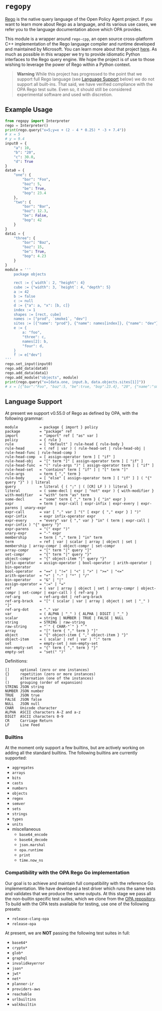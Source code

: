 # `regopy`

[Rego](https://www.openpolicyagent.org/docs/latest/policy-language/)
is the native query language of the Open Policy Agent project. If you want to
learn more about Rego as a language, and its various use cases, we refer
you to the language documentation above which OPA provides.

This module is a wrapper around `rego-cpp`, an open source cross-platform C++
implementation of the Rego language compiler and runtime developed and maintained
by Microsoft. You can learn more about that project
[here](https://github.com/microsoft/rego-cpp). As much as possible in this
wrapper we try to provide idiomatic Python interfaces to the Rego query engine.
We hope the project is of use to those wishing to leverage the power of Rego
within a Python context.

> **Warning**
> While this project has progressed to the point that we support full Rego language
> (see [Language Support](#language-support) below) we do not support all built-ins.
> That said, we have verified compliance with the OPA Rego test suite. Even so, it
> should still be considered experimental software and used with discretion.

## Example Usage

```python
from regopy import Interpreter
rego = Interpreter()
print(rego.query("x=5;y=x + (2 - 4 * 0.25) * -3 + 7.4"))
# x = 5
# y = 9.4
input0 = {
    "a": 10,
    "b": "20",
    "c": 30.0,
    "d": True
}
data0 = {
    "one": {
        "bar": "Foo",
        "baz": 5,
        "be": True,
        "bop": 23.4
    },
    "two": {
        "bar": "Bar",
        "baz": 12.3,
        "be": False,
        "bop": 42
    }
}
data1 = {
    "three": {
        "bar": "Baz",
        "baz": 15,
        "be": True,
        "bop": 4.23
    }
}
module = '''
    package objects

    rect := {`width`: 2, "height": 4}
    cube := {"width": 3, `height`: 4, "depth": 5}
    a := 42
    b := false
    c := null
    d := {"a": a, "x": [b, c]}
    index := 1
    shapes := [rect, cube]
    names := ["prod", `smoke1`, "dev"]
    sites := [{"name": "prod"}, {"name": names[index]}, {"name": "dev"}]
    e := {
        a: "foo",
        "three": c,
        names[2]: b,
        "four": d,
    }
    f := e["dev"]
'''
rego.set_input(input0)
rego.add_data(data0)
rego.add_data(data1)
rego.add_module("objects", module)
print(rego.query("x=[data.one, input.b, data.objects.sites[1]]"))
# x = [{"bar":"Foo", "baz":5, "be":true, "bop":23.4}, "20", {"name":"smoke1"}]
```

## Language Support

At present we support v0.55.0 of Rego as defined by OPA, with the following grammar:

```ebnf
module          = package { import } policy
package         = "package" ref
import          = "import" ref [ "as" var ]
policy          = { rule }
rule            = [ "default" ] rule-head { rule-body }
rule-head       = ( ref | var ) ( rule-head-set | rule-head-obj | rule-head-func | rule-head-comp )
rule-head-comp  = [ assign-operator term ] [ "if" ]
rule-head-obj   = "[" term "]" [ assign-operator term ] [ "if" ]
rule-head-func  = "(" rule-args ")" [ assign-operator term ] [ "if" ]
rule-head-set   = "contains" term [ "if" ] | "[" term "]"
rule-args       = term { "," term }
rule-body       = [ "else" [ assign-operator term ] [ "if" ] ] ( "{" query "}" ) | literal
query           = literal { ( ";" | ( [CR] LF ) ) literal }
literal         = ( some-decl | expr | "not" expr ) { with-modifier }
with-modifier   = "with" term "as" term
some-decl       = "some" term { "," term } { "in" expr }
expr            = term | expr-call | expr-infix | expr-every | expr-parens | unary-expr
expr-call       = var [ "." var ] "(" [ expr { "," expr } ] ")"
expr-infix      = expr infix-operator expr
expr-every      = "every" var { "," var } "in" ( term | expr-call | expr-infix ) "{" query "}"
expr-parens     = "(" expr ")"
unary-expr      = "-" expr
membership      = term [ "," term ] "in" term
term            = ref | var | scalar | array | object | set | membership | array-compr | object-compr | set-compr
array-compr     = "[" term "|" query "]"
set-compr       = "{" term "|" query "}"
object-compr    = "{" object-item "|" query "}"
infix-operator  = assign-operator | bool-operator | arith-operator | bin-operator
bool-operator   = "==" | "!=" | "<" | ">" | ">=" | "<="
arith-operator  = "+" | "-" | "*" | "/"
bin-operator    = "&" | "|"
assign-operator = ":=" | "="
ref             = ( var | array | object | set | array-compr | object-compr | set-compr | expr-call ) { ref-arg }
ref-arg         = ref-arg-dot | ref-arg-brack
ref-arg-brack   = "[" ( scalar | var | array | object | set | "_" ) "]"
ref-arg-dot     = "." var
var             = ( ALPHA | "_" ) { ALPHA | DIGIT | "_" }
scalar          = string | NUMBER | TRUE | FALSE | NULL
string          = STRING | raw-string
raw-string      = "`" { CHAR-"`" } "`"
array           = "[" term { "," term } "]"
object          = "{" object-item { "," object-item } "}"
object-item     = ( scalar | ref | var ) ":" term
set             = empty-set | non-empty-set
non-empty-set   = "{" term { "," term } "}"
empty-set       = "set(" ")"
```

Definitions:
```
[]     optional (zero or one instances)
{}     repetition (zero or more instances)
|      alternation (one of the instances)
()     grouping (order of expansion)
STRING JSON string
NUMBER JSON number
TRUE   JSON true
FALSE  JSON false
NULL   JSON null
CHAR   Unicode character
ALPHA  ASCII characters A-Z and a-z
DIGIT  ASCII characters 0-9
CR     Carriage Return
LF     Line Feed
```

### Builtins

At the moment only support a few builtins, but are actively working on adding
all the standard builtins. The following builtins are currently supported:

- `aggregates`
- `arrays`
- `bits`
- `casts`
- `numbers`
- `objects`
- `regex`
- `semver`
- `sets`
- `strings`
- `types`
- `units`
- miscellaneous
    * `base64_encode`
    * `base64_decode`
    * `json.marshal`
    * `opa.runtime`
    * `print`
    * `time.now_ns`

### Compatibility with the OPA Rego Go implementation

Our goal is to achieve and maintain full compatibility with the reference Go
implementation. We have developed a test driver which runs the same tests
and validates that we produce the same outputs. At this stage we pass all
the non-builtin specific test suites, which we clone from the
[OPA repository](https://github.com/open-policy-agent/opa/tree/main/test/cases/testdata).
To build with the OPA tests available for testing, use one of the following presets:
- `release-clang-opa`
- `release-opa`

At present, we are **NOT** passing the following test suites in full:
- `base64*`
- `crypto*`
- `glob*`
- `graphql`
- `invalidkeyerror`
- `json*`
- `jwt*`
- `net*`
- `planner-ir`
- `providers-aws`
- `reachable`
- `urlbuiltins`
- `walkbuiltin`
